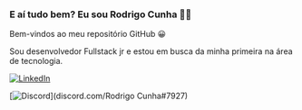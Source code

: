 ### E aí tudo bem? Eu sou Rodrigo Cunha 👋🏼

Bem-vindos ao meu repositório GitHub 😀

Sou desenvolvedor Fullstack jr e estou em busca da minha primeira na área de tecnologia.

[![LinkedIn](https://img.shields.io/badge/LinkedIn-0077B5?style=for-the-badge&logo=linkedin&logoColor=white)](linkedin.com/in/rodsluizz)

[![Discord](https://img.shields.io/badge/Discord-7289DA?style=for-the-badge&logo=discord&logoColor=white)](discord.com/Rodrigo Cunha#7927)



